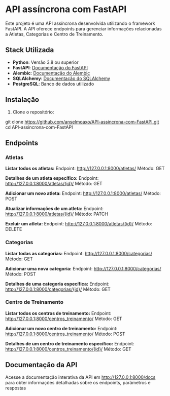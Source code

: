 # API assíncrona com FastAPI

Este projeto é uma API assíncrona desenvolvida utilizando o framework FastAPI. A API oferece endpoints para gerenciar informações relacionadas a Atletas, Categorias e Centro de Treinamento.

## Stack Utilizada

- **Python**: Versão 3.8 ou superior
- **FastAPI**: [Documentação do FastAPI](https://fastapi.tiangolo.com/)
- **Alembic**: [Documentação do Alembic](https://alembic.sqlalchemy.org/)
- **SQLAlchemy**: [Documentação do SQLAlchemy](https://docs.sqlalchemy.org/en/20/)
- **PostgreSQL**: Banco de dados utilizado

## Instalação

1. Clone o repositório:


git clone https://github.com/anselmoaxo/API-assincrona-com-FastAPI.git
cd API-assincrona-com-FastAPI

## Endpoints
### Atletas
**Listar todos os atletas:**
Endpoint: http://127.0.0.1:8000/atletas/
Método: GET

**Detalhes de um atleta específico:**
Endpoint: http://127.0.0.1:8000/atletas/{id}/
Método: GET

**Adicionar um novo atleta:**
Endpoint: http://127.0.0.1:8000/atletas/
Método: POST

**Atualizar informações de um atleta:**
Endpoint: http://127.0.0.1:8000/atletas/{id}/
Método: PATCH

**Excluir um atleta:**
Endpoint: http://127.0.0.1:8000/atletas/{id}/
Método: DELETE

### Categorias

**Listar todas as categorias:**
Endpoint: http://127.0.0.1:8000/categorias/
Método: GET

**Adicionar uma nova categoria:**
Endpoint: http://127.0.0.1:8000/categorias/
Método: POST

**Detalhes de uma categoria específica:**
Endpoint: http://127.0.0.1:8000/categorias/{id}/
Método: GET


### Centro de Treinamento

**Listar todos os centros de treinamento:**
Endpoint: http://127.0.0.1:8000/centros_treinamento/
Método: GET

**Adicionar um novo centro de treinamento:**
Endpoint: http://127.0.0.1:8000/centros_treinamento/
Método: POST

**Detalhes de um centro de treinamento específico:**
Endpoint: http://127.0.0.1:8000/centros_treinamento/{id}/
Método: GET


## Documentação da API
Acesse a documentação interativa da API em http://127.0.0.1:8000/docs para obter informações detalhadas sobre os endpoints, parâmetros e respostas
